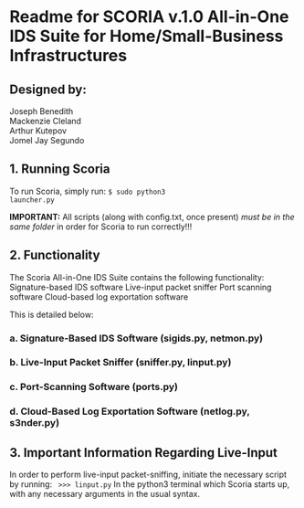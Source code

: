 <h1>Readme for SCORIA v.1.0 All-in-One IDS Suite for Home/Small-Business Infrastructures</h1>
<h2>Designed by:</h2>
    <p>Joseph Benedith<br>
    Mackenzie Cleland<br>
    Arthur Kutepov<br>
    Jomel Jay Segundo</p>

<h2>1. Running Scoria</h2>

To run Scoria, simply run:
    <code>$ sudo python3 launcher.py</code>

**IMPORTANT:** All scripts (along with config.txt, once present) <em>must be in the same folder</em> in order for Scoria to run correctly!!!

<h2>2. Functionality</h2>

The Scoria All-in-One IDS Suite contains the following functionality:
Signature-based IDS software
Live-input packet sniffer
Port scanning software
Cloud-based log exportation software

This is detailed below:

<h3>a. Signature-Based IDS Software (sigids.py, netmon.py)</h3>


<h3>b. Live-Input Packet Sniffer (sniffer.py, linput.py)</h3>


<h3>c. Port-Scanning Software (ports.py)</h3>


<h3>d. Cloud-Based Log Exportation Software (netlog.py, s3nder.py)</h3>



<h2>3. Important Information Regarding Live-Input</h2>

In order to perform live-input packet-sniffing, initiate the necessary script by running:
<code>  >>> linput.py</code>
In the python3 terminal which Scoria starts up, with any necessary arguments in the usual syntax.
